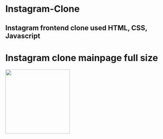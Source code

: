 # Instagram-Clone
## Instagram frontend clone used HTML, CSS, Javascript

Instagram clone mainpage full size
==================================

<img width="200" src="https://github.com/sange17/Instagram-Clone/issues/1#issue-781140285">
